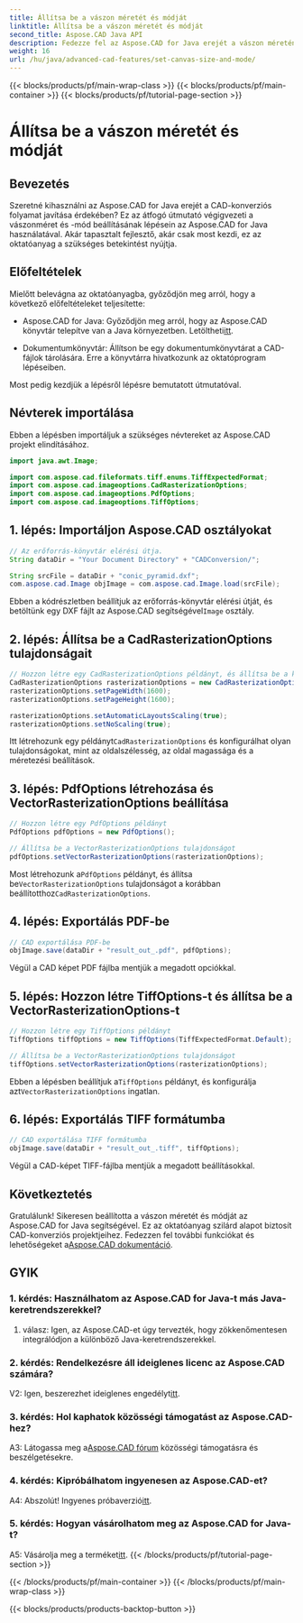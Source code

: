 ```yaml
---
title: Állítsa be a vászon méretét és módját
linktitle: Állítsa be a vászon méretét és módját
second_title: Aspose.CAD Java API
description: Fedezze fel az Aspose.CAD for Java erejét a vászon méretének és módjának beállításáról szóló, lépésről lépésre bemutatott útmutatónkkal. Könnyedén konvertálhat CAD fájlokat PDF és TIFF formátumokká.
weight: 16
url: /hu/java/advanced-cad-features/set-canvas-size-and-mode/
---
```


{{< blocks/products/pf/main-wrap-class >}}
{{< blocks/products/pf/main-container >}}
{{< blocks/products/pf/tutorial-page-section >}}

# Állítsa be a vászon méretét és módját

## Bevezetés

Szeretné kihasználni az Aspose.CAD for Java erejét a CAD-konverziós folyamat javítása érdekében? Ez az átfogó útmutató végigvezeti a vászonméret és -mód beállításának lépésein az Aspose.CAD for Java használatával. Akár tapasztalt fejlesztő, akár csak most kezdi, ez az oktatóanyag a szükséges betekintést nyújtja.

## Előfeltételek

Mielőtt belevágna az oktatóanyagba, győződjön meg arról, hogy a következő előfeltételeket teljesítette:

-  Aspose.CAD for Java: Győződjön meg arról, hogy az Aspose.CAD könyvtár telepítve van a Java környezetben. Letöltheti[itt](https://releases.aspose.com/cad/java/).

- Dokumentumkönyvtár: Állítson be egy dokumentumkönyvtárat a CAD-fájlok tárolására. Erre a könyvtárra hivatkozunk az oktatóprogram lépéseiben.

Most pedig kezdjük a lépésről lépésre bemutatott útmutatóval.

## Névterek importálása

Ebben a lépésben importáljuk a szükséges névtereket az Aspose.CAD projekt elindításához.
```java
import java.awt.Image;

import com.aspose.cad.fileformats.tiff.enums.TiffExpectedFormat;
import com.aspose.cad.imageoptions.CadRasterizationOptions;
import com.aspose.cad.imageoptions.PdfOptions;
import com.aspose.cad.imageoptions.TiffOptions;
```

## 1. lépés: Importáljon Aspose.CAD osztályokat

```java
// Az erőforrás-könyvtár elérési útja.
String dataDir = "Your Document Directory" + "CADConversion/";

String srcFile = dataDir + "conic_pyramid.dxf";
com.aspose.cad.Image objImage = com.aspose.cad.Image.load(srcFile);
```

 Ebben a kódrészletben beállítjuk az erőforrás-könyvtár elérési útját, és betöltünk egy DXF fájlt az Aspose.CAD segítségével`Image` osztály.

## 2. lépés: Állítsa be a CadRasterizationOptions tulajdonságait

```java
// Hozzon létre egy CadRasterizationOptions példányt, és állítsa be a különböző tulajdonságait
CadRasterizationOptions rasterizationOptions = new CadRasterizationOptions();
rasterizationOptions.setPageWidth(1600);
rasterizationOptions.setPageHeight(1600);

rasterizationOptions.setAutomaticLayoutsScaling(true);
rasterizationOptions.setNoScaling(true);
```

 Itt létrehozunk egy példányt`CadRasterizationOptions` és konfigurálhat olyan tulajdonságokat, mint az oldalszélesség, az oldal magassága és a méretezési beállítások.

## 3. lépés: PdfOptions létrehozása és VectorRasterizationOptions beállítása

```java
// Hozzon létre egy PdfOptions példányt
PdfOptions pdfOptions = new PdfOptions();

// Állítsa be a VectorRasterizationOptions tulajdonságot
pdfOptions.setVectorRasterizationOptions(rasterizationOptions);
```

 Most létrehozunk a`PdfOptions` példányt, és állítsa be`VectorRasterizationOptions` tulajdonságot a korábban beállítotthoz`CadRasterizationOptions`.

## 4. lépés: Exportálás PDF-be

```java
// CAD exportálása PDF-be
objImage.save(dataDir + "result_out_.pdf", pdfOptions);
```

Végül a CAD képet PDF fájlba mentjük a megadott opciókkal.

## 5. lépés: Hozzon létre TiffOptions-t és állítsa be a VectorRasterizationOptions-t

```java
// Hozzon létre egy TiffOptions példányt
TiffOptions tiffOptions = new TiffOptions(TiffExpectedFormat.Default);

// Állítsa be a VectorRasterizationOptions tulajdonságot
tiffOptions.setVectorRasterizationOptions(rasterizationOptions);
```

Ebben a lépésben beállítjuk a`TiffOptions` példányt, és konfigurálja azt`VectorRasterizationOptions` ingatlan.

## 6. lépés: Exportálás TIFF formátumba

```java
// CAD exportálása TIFF formátumba
objImage.save(dataDir + "result_out_.tiff", tiffOptions);
```

Végül a CAD-képet TIFF-fájlba mentjük a megadott beállításokkal.

## Következtetés

 Gratulálunk! Sikeresen beállította a vászon méretét és módját az Aspose.CAD for Java segítségével. Ez az oktatóanyag szilárd alapot biztosít CAD-konverziós projektjeihez. Fedezzen fel további funkciókat és lehetőségeket a[Aspose.CAD dokumentáció](https://reference.aspose.com/cad/java/).

## GYIK

### 1. kérdés: Használhatom az Aspose.CAD for Java-t más Java-keretrendszerekkel?

1. válasz: Igen, az Aspose.CAD-et úgy tervezték, hogy zökkenőmentesen integrálódjon a különböző Java-keretrendszerekkel.

### 2. kérdés: Rendelkezésre áll ideiglenes licenc az Aspose.CAD számára?

 V2: Igen, beszerezhet ideiglenes engedélyt[itt](https://purchase.aspose.com/temporary-license/).

### 3. kérdés: Hol kaphatok közösségi támogatást az Aspose.CAD-hez?

 A3: Látogassa meg a[Aspose.CAD fórum](https://forum.aspose.com/c/cad/19) közösségi támogatásra és beszélgetésekre.

### 4. kérdés: Kipróbálhatom ingyenesen az Aspose.CAD-et?

 A4: Abszolút! Ingyenes próbaverzió[itt](https://releases.aspose.com/).

### 5. kérdés: Hogyan vásárolhatom meg az Aspose.CAD for Java-t?

 A5: Vásárolja meg a terméket[itt](https://purchase.aspose.com/buy).
{{< /blocks/products/pf/tutorial-page-section >}}

{{< /blocks/products/pf/main-container >}}
{{< /blocks/products/pf/main-wrap-class >}}

{{< blocks/products/products-backtop-button >}}
